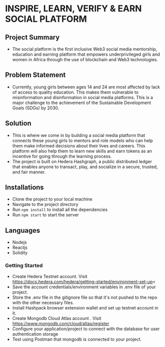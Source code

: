 # INSPIRE, LEARN, VERIFY & EARN SOCIAL PLATFORM

## Project Summary

- The social platform is the first inclusive Web3 social media mentorship, education and earning platform that empowers underprivileged girls and women in Africa through the use of blockchain and Web3 technologies.

## Problem Statement

- Currently, young girls between ages 14 and 24 are most affected by lack of access to quality education. This makes them vulnerable to misinformation and disinformation in social media platforms. This is a major challenge to the achievement of the Sustainable Development Goals (SDGs) by 2030.

## Solution

- This is where we come in by building a social media platform that connects these young girls to mentors and role models who can help them make informed decisions about their lives and careers. This platform will also help them to learn new skills and earn tokens as an incentive for going through the learning process.
- The project is built on Hedera Hashgraph, a public distributed ledger that enables anyone to transact, play, and socialize in a secure, trusted, and fair manner.

## Installations

- Clone the project to your local machine
- Navigate to the project directory
- Run `npm install` to install all the dependencies
- Run `npm start` to start the server

## Languages

- Nodejs
- Reactjs
- Solidity

### Getting Started

- Create Hedera Testnet account. Visit https://docs.hedera.com/hedera/getting-started/environment-set-up<
- Save the account credentials/environment variables in .env file of your project.
- Store the .env file in the gitignore file so that it's not pushed to the repo with the other necessary files.
- Install Hashpack browser extension wallet and set up testnet account in it.
- Create Mongodb Cloud Atlas account . Visit https://www.mongodb.com/cloud/atlas/register
- Configure your application/project to connect with the database for user authentication storage
- Test using Postman that mongodb is connected to your project.
